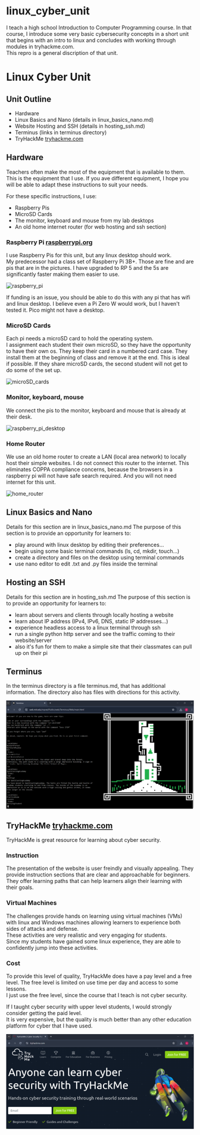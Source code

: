 # linux_cyber_unit

I teach a high school Introduction to Computer Programming course. In that course, I introduce some very basic cybersecurity concepts in a short unit that begins with an intro to linux and concludes with working through modules in tryhackme.com.  
This repro is a general discription of that unit.

# Linux Cyber Unit

## Unit Outline
- Hardware 
- Linux Basics and Nano (details in linux_basics_nano.md)
- Website Hosting and SSH (details in hosting_ssh.md)
- Terminus (links in terminus directory)
- TryHackMe  [tryhackme.com](https://tryhackme.com)

## Hardware
Teachers often make the most of the equipment that is available to them.  
This is the equipment that I use. 
If you ave different equipment, I hope you will be able to adapt these instructions to suit your needs.

For these specific instructions, I use:
- Raspberry Pis
- MicroSD Cards
- The monitor, keyboard and mouse from my lab desktops
- An old home internet router (for web hosting and ssh section)


### Raspberry Pi  [raspberrypi.org](https://www.raspberrypi.org)
I use Raspberry Pis for this unit, but any linux desktop should work.  
My predecessor had a class set of Raspberry Pi 3B+. Those are fine and are pis that are in the pictures.
I have upgraded to RP 5 and the 5s are significantly faster making them easier to use.

![raspberry_pi](img/raspberry_pi.png)

If funding is an issue, you should be able to do this with any pi that has wifi and linux desktop.
I believe even a Pi Zero W would work, but I haven't tested it.  Pico might not have a desktop.

### MicroSD Cards
Each pi needs a microSD card to hold the operating system.  
I assignment each student their own microSD, so they have the opportunity to have their own os.
They keep their card in a numbered card case. They install them at the beginning of class and remove it at the end.  This is ideal if possible.  If they share microSD cards, the second student will not get to do some of the set up.

![microSD_cards](img/microSD_cards.png)

### Monitor, keyboard, mouse
We connect the pis to the monitor, keyboard and mouse that is already at their desk.

![raspberry_pi_desktop](img/raspberry_pi_desktop.png)

### Home Router
We use an old home router to create a LAN (local area network) to locally host their simple websites.
I do not connect this router to the internet. This eliminates COPPA compliance concerns, because the browsers in a raspberry pi will not have safe search required.  And you will not need internet for this unit.

![home_router](img/router.png)

## Linux Basics and Nano
Details for this section are in linux_basics_nano.md
The purpose of this section is to provide an opportunity for learners to: 
- play around with linux desktop by editing their preferences...
- begin using some basic terminal commands (ls, cd, mkdir, touch...)
- create a directory and files on the desktop using terminal commands
- use nano editor to edit .txt and .py files inside the terminal

## Hosting an SSH  
Details for this section are in hosting_ssh.md
The purpose of this section is to provide an opportunity for learners to:
- learn about servers and clients through locally hosting a website
- learn about IP address (IPv4, IPv6, DNS, static IP addresses...)
- experience headless access to a linux terminal through ssh
- run a single python http server and see the traffic coming to their website/server
- also it's fun for them to make a simple site that their classmates can pull up on their pi

## Terminus 
In the terminus directory is a file terminus.md, that has additional information.
The directory also has files with directions for this activity.

![SpellCastingAcademy](img/terminus/SpellCastingAcademy.png)


## TryHackMe  [tryhackme.com](https://tryhackme.com) 
TryHackMe is great resource for learning about cyber security.

### Instruction  
The presentation of the website is user freindly and visually appealing.
They provide instruction sections that are clear and approachable for beginners. 
They offer learning paths that can help learners align their learning with their goals.

### Virtual Machines  
The challenges provide hands on learning using virtual machines (VMs) with linux and Windows machines allowing learners to experience both sides of attacks and defense.  
These activities are very realistic and very engaging for students.  
Since my students have gained some linux experience, they are able to confidently jump into these activities.  

### Cost  
To provide this level of quality, TryHackMe does have a pay level and a free level.
The free level is limited on use time per day and access to some lessons.  
I just use the free level, since the course that I teach is not cyber security.  

If I taught cyber security with upper level students, I would strongly consider getting the paid level.    
It is very expensive, but the quality is much better than any other education platform for cyber that I have used. 

![TryHackMe](img/tryhackme/TryHackMe.png)





